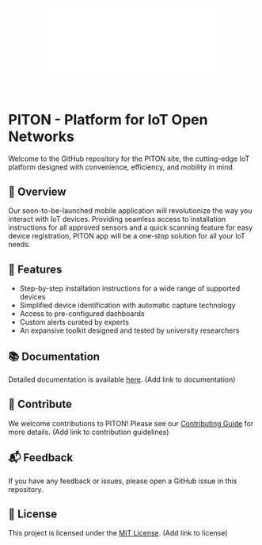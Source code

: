 <div align="center">
  <img src="images/piton-white.svg" alt="PITON logo" width="350px" style="margin-top:30px; margin-bottom:25px;">
</div>

# PITON - Platform for IoT Open Networks

Welcome to the GitHub repository for the PITON site, the cutting-edge IoT platform designed with convenience, efficiency, and mobility in mind. 

## 🚀 Overview

Our soon-to-be-launched mobile application will revolutionize the way you interact with IoT devices. Providing seamless access to installation instructions for all approved sensors and a quick scanning feature for easy device registration, PITON app will be a one-stop solution for all your IoT needs.

## 🌟 Features

- Step-by-step installation instructions for a wide range of supported devices
- Simplified device identification with automatic capture technology
- Access to pre-configured dashboards
- Custom alerts curated by experts
- An expansive toolkit designed and tested by university researchers


## 📚 Documentation

Detailed documentation is available [here](#). (Add link to documentation)

## 🤝 Contribute

We welcome contributions to PITON! Please see our [Contributing Guide](#) for more details. (Add link to contribution guidelines)

## 📬 Feedback

If you have any feedback or issues, please open a GitHub issue in this repository.

## 📃 License

This project is licensed under the [MIT License](#). (Add link to license)
